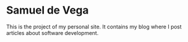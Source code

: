 # Samuel de Vega

This is the project of my personal site. It contains my blog where I post articles about software development.
